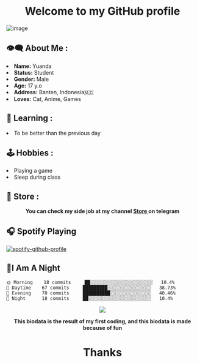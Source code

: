<h1 align="center">Welcome to my GitHub profile</h1>

![image](https://telegra.ph/file/b49aa6ee9c1321da44ba4.jpg) 

## 👁‍🗨 About Me : 

<li>
<b>Name:</b> Yuanda</li>
<li>
<b>Status:</b> Student</li>
<li>
<b>Gender:</b> Male</li>
<li>
<b>Age:</b> 17 y.o</li>
<li>
<b>Address:</b> Banten, Indonesia🇲🇨</li>
<li>
<b>Loves:</b> Cat, Anime, Games</li>

## 📖 Learning :
<li>
To be better than the previous day</li>

## 🕹 Hobbies :
<li>
Playing a game</li>
<li>
Sleep during class</li>

## 📣 Store :

<p align="center">
   <b>You can check my side job at my channel
   <a href="https://t.me/hayatostore">Store
</a> on telegram</b>
</p>

## 🎧 Spotify Playing

[![spotify-github-profile](https://spotify-github-profile.vercel.app/api/view?uid=31kelfmt334mrkruanmwyjzafw5q&cover_image=true&theme=natemoo-re&show_offline=false&bar_color=53b14f&bar_color_cover=true)](https://spotify-github-profile.vercel.app/api/view?uid=31kelfmt334mrkruanmwyjzafw5q&redirect=true)

## 🦉I Am A Night

```text
🌞 Morning    18 commits     ██░░░░░░░░░░░░░░░░░░░░░░░   10.4% 
🌆 Daytime    67 commits     █████████░░░░░░░░░░░░░░░░   38.73% 
🌃 Evening    70 commits     ██████████░░░░░░░░░░░░░░░   40.46% 
🌙 Night      18 commits     ██░░░░░░░░░░░░░░░░░░░░░░░   10.4%

```

<div>
<div align="center">
<img src="https://telegra.ph/file/996a0c286c0e2b0feca33.jpg">
</div>

  <p align="center">
     <b>This biodata is the result of my first coding, 
     and this biodata is made because of fun</b>
</p>

  <h1 align="center">Thanks
</h1>
